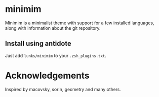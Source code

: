 # minimim

Minimim is a minimalist theme with support for a few installed languages,
along with information about the git repository.

## Install using antidote

Just add `lunks/minimim` to your `.zsh_plugins.txt`.

# Acknowledgements

Inspired by macovsky, sorin, geometry and many others.
